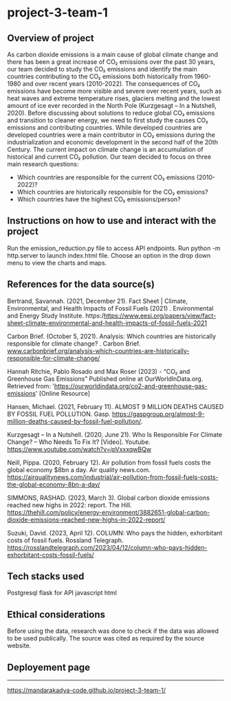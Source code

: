 # project-3-team-1
Overview of project
---------------------
As carbon dioxide emissions is a main cause of global climate change and there has been a great increase of CO₂ emissions over the past 30 years, our team decided to study the CO₂ emissions and identify the main countries contributing to the CO₂ emissions both historically from 1960-1980 and over recent years (2010-2022). The consequences of CO₂ emissions have become more visible and severe over recent years, such as heat waves and extreme temperature rises, glaciers melting and the lowest amount of ice ever recorded in the North Pole (Kurzgesagt – In a Nutshell, 2020). 
Before discussing about solutions to reduce global CO₂ emissions and transition to cleaner energy, we need to first study the causes CO₂ emissions and contributing countries. While developed countries are developed countries were a main contributor in CO₂ emissions during the industrialization and economic development in the second half of the 20th Century. The current impact on climate change is an accumulation of historical and current CO₂ pollution. 
Our team decided to focus on three main research questions:


- Which countries are responsible for the current CO₂ emissions (2010-2022)?
- Which countries are historically responsible for the CO₂ emissions?
- Which countries have the highest CO₂ emissions/person?

Instructions on how to use and interact with the project
---------------------------------------------------------
Run the emission_reduction.py file to access API endpoints. 
Run python -m http.server to launch index.html file. 
Choose an option in the drop down menu to view the charts and maps.

References for the data source(s)
---------------------------------
Bertrand, Savannah. (2021, December 21). Fact Sheet | Climate, Environmental, and Health Impacts of 
Fossil Fuels (2021) . Environmental and Energy Study Institute. https:/https://www.eesi.org/papers/view/fact-sheet-climate-environmental-and-health-impacts-of-fossil-fuels-2021

Carbon Brief. (October 5, 2021). Analysis: Which countries are historically responsible for climate 
change? . Carbon Brief. www.carbonbrief.org/analysis-which-countries-are-historically-responsible-for-climate-change/

Hannah Ritchie, Pablo Rosado and Max Roser (2023) - “CO₂ and Greenhouse Gas Emissions” Published 
online at OurWorldInData.org. Retrieved from: 'https://ourworldindata.org/co2-and-greenhouse-gas-emissions' [Online Resource]

Hansen, Michael. (2021, February 11). ALMOST 9 MILLION DEATHS CAUSED BY FOSSIL FUEL POLLUTION. 
Gasp. https://gaspgroup.org/almost-9-million-deaths-caused-by-fossil-fuel-pollution/.

Kurzgesagt – In a Nutshell. (2020, June 21). Who Is Responsible For Climate Change? – Who Needs To Fix 
It? [Video]. Youtube. https://www.youtube.com/watch?v=ipVxxxqwBQw

Neill, Pippa. (2020, February 12). Air pollution from fossil fuels costs the global economy $8bn a day. Air 
quality news.com. https://airqualitynews.com/industrial/air-pollution-from-fossil-fuels-costs-the-global-economy-8bn-a-day/

SIMMONS, RASHAD. (2023, March 3). Global carbon dioxide emissions reached new highs in 2022: 
report. The Hill. https://thehill.com/policy/energy-environment/3882651-global-carbon-dioxide-emissions-reached-new-highs-in-2022-report/

Suzuki, David. (2023, April 12). COLUMN: Who pays the hidden, exhorbitant costs of fossil fuels. 
Rossland Telegraph. https://rosslandtelegraph.com/2023/04/12/column-who-pays-hidden-exhorbitant-costs-fossil-fuels/


Tech stacks used
-----------------
Postgresql
flask for API
javascript
html

Ethical considerations
-----------------------
Before using the data, research was done to check if the data was allowed to be used publically. The source was cited as required by the source website.

## Deployement page
----------------------
https://mandarakadya-code.github.io/project-3-team-1/
